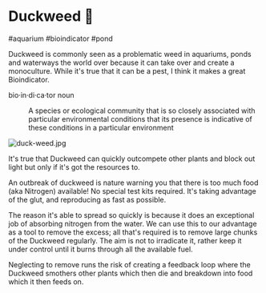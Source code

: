 # Duckweed 🦆

#aquarium
#bioindicator
#pond

Duckweed is commonly seen as a problematic weed in aquariums, ponds and waterways the world over because it can take
over and create a monoculture. While it's true that it can be a pest, I think it makes a great Bioindicator.

<word-definition>
    <word-syllables>bio·in·di·ca·tor</word-syllables>
    <word-type>noun</word-type>
    <dl>
        <dd>
            A species or ecological community that is so closely associated with particular environmental conditions
            that its presence is indicative of these conditions in a particular environment
        </dd>
    </dl>
</word-definition>


![duck-weed.jpg](/images/duck-weed.jpg)

It's true that Duckweed can quickly outcompete other plants and block out light but only if it's got the resources to.

An outbreak of duckweed is nature warning you that there is too much food (aka Nitrogen) available! No special test kits
required. It's taking advantage of the glut, and reproducing as fast as possible.

The reason it's able to spread so quickly is because it does an exceptional job of absorbing nitrogen from the water. We
can use this to our advantage as a tool to remove the excess; all that's required is to remove large chunks of the
Duckweed regularly. The aim is not to irradicate it, rather keep it under control until it burns through all the
available fuel.

Neglecting to remove runs the risk of creating a feedback loop where the Duckweed smothers other plants which then die
and breakdown into food which it then feeds on.
